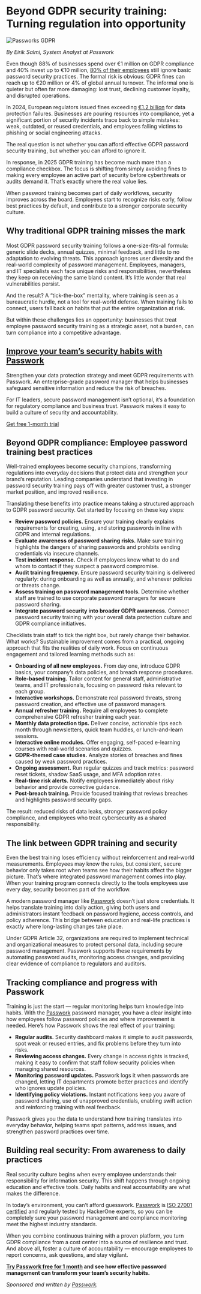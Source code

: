 # Beyond GDPR security training: Turning regulation into opportunity

![Passworks GDPR](https://www.bleepstatic.com/content/posts/2025/08/25/passworks-gdpr.jpg)

_By Eirik Salmi, System Analyst at Passwork_

Even though 88% of businesses spend over €1 million on GDPR compliance and 40% invest up to €10 million, [80% of their employees](https://www.sans.org/for-organizations/workforce/resources/security-awareness-report) still ignore basic password security practices. The formal risk is obvious: GDPR fines can reach up to €20 million or 4% of global annual turnover. The informal one is quieter but often far more damaging: lost trust, declining customer loyalty, and disrupted operations.

In 2024, European regulators issued fines exceeding [€1.2 billion](https://www.dlapiper.com/en/insights/publications/2025/01/dla-piper-gdpr-fines-and-data-breach-survey-january-2025) for data protection failures. Businesses are pouring resources into compliance, yet a significant portion of security incidents trace back to simple mistakes: weak, outdated, or reused credentials, and employees falling victims to phishing or social engineering attacks.

The real question is not whether you can afford effective GDPR password security training, but whether you can afford to ignore it.

In response, in 2025 GDPR training has become much more than a compliance checkbox. The focus is shifting from simply avoiding fines to making every employee an active part of security before cyberthreats or audits demand it. That’s exactly where the real value lies.

When password training becomes part of daily workflows, security improves across the board. Employees start to recognize risks early, follow best practices by default, and contribute to a stronger corporate security culture.

## Why traditional GDPR training misses the mark

Most GDPR password security training follows a one-size-fits-all formula: generic slide decks, annual quizzes, minimal feedback, and little to no adaptation to evolving threats. This approach ignores user diversity and the real-world complexity of password management. Employees, managers, and IT specialists each face unique risks and responsibilities, nevertheless they keep on receiving the same bland content. It’s little wonder that real vulnerabilities persist.

And the result? A “tick-the-box” mentality, where training is seen as a bureaucratic hurdle, not a tool for real-world defense. When training fails to connect, users fall back on habits that put the entire organization at risk.

But within these challenges lies an opportunity: businesses that treat employee password security training as a strategic asset, not a burden, can turn compliance into a competitive advantage.

## [Improve your team’s security habits with Passwork](https://passwork.pro/?utm%5Fsource=bleepingcomputer&utm%5Fmedium=article&utm%5Fcampaign=GDPR%5Fsecurity%5Ftraining%5F08/26/25)

Strengthen your data protection strategy and meet GDPR requirements with Passwork. An enterprise-grade password manager that helps businesses safeguard sensitive information and reduce the risk of breaches.

For IT leaders, secure password management isn’t optional, it’s a foundation for regulatory compliance and business trust. Passwork makes it easy to build a culture of security and accountability.

[Get free 1-month trial](https://passwork.pro/?utm%5Fsource=bleepingcomputer&utm%5Fmedium=article&utm%5Fcampaign=GDPR%5Fsecurity%5Ftraining%5F08/26/25)

## Beyond GDPR compliance: Employee password training best practices

Well-trained employees become security champions, transforming regulations into everyday decisions that protect data and strengthen your brand’s reputation. Leading companies understand that investing in password security training pays off with greater customer trust, a stronger market position, and improved resilience.

Translating these benefits into practice means taking a structured approach to GDPR password security. Get started by focusing on these key steps:

* **Review password policies.** Ensure your training clearly explains requirements for creating, using, and storing passwords in line with GDPR and internal regulations.
* **Evaluate awareness of password sharing risks.** Make sure training highlights the dangers of sharing passwords and prohibits sending credentials via insecure channels.
* **Test incident response.** Check if employees know what to do and whom to contact if they suspect a password compromise.
* **Audit training frequency.** Ensure password security training is delivered regularly: during onboarding as well as annually, and whenever policies or threats change.
* **Assess training on password management tools.** Determine whether staff are trained to use corporate password managers for secure password sharing.
* **Integrate password security into broader GDPR awareness.** Connect password security training with your overall data protection culture and GDPR compliance initiatives.

Checklists train staff to tick the right box, but rarely change their behavior. What works? Sustainable improvement comes from a practical, ongoing approach that fits the realities of daily work. Focus on continuous engagement and tailored learning methods such as:

* **Onboarding of all new employees.** From day one, introduce GDPR basics, your company’s data policies, and breach response procedures.
* **Role-based training.** Tailor content for general staff, administrative teams, and IT professionals, focusing on password risks relevant to each group.
* **Interactive workshops.** Demonstrate real password threats, strong password creation, and effective use of password managers.
* **Annual refresher training.** Require all employees to complete comprehensive GDPR refresher training each year.
* **Monthly data protection tips.** Deliver concise, actionable tips each month through newsletters, quick team huddles, or lunch-and-learn sessions.
* **Interactive online modules.** Offer engaging, self-paced e-learning courses with real-world scenarios and quizzes.
* **GDPR-themed case studies.** Analyze stories of breaches and fines caused by weak password practices.
* **Ongoing assessment.** Run regular quizzes and track metrics: password reset tickets, shadow SaaS usage, and MFA adoption rates.
* **Real-time risk alerts.** Notify employees immediately about risky behavior and provide corrective guidance.
* **Post-breach training.** Provide focused training that reviews breaches and highlights password security gaps.

The result: reduced risks of data leaks, stronger password policy compliance, and employees who treat cybersecurity as a shared responsibility.

## The link between GDPR training and security

Even the best training loses efficiency without reinforcement and real-world measurements. Employees may know the rules, but consistent, secure behavior only takes root when teams see how their habits affect the bigger picture. That’s where integrated password management comes into play. When your training program connects directly to the tools employees use every day, security becomes part of the workflow.

A modern password manager like [Passwork](https://passwork.pro/?utm%5Fsource=bleepingcomputer&utm%5Fmedium=article&utm%5Fcampaign=GDPR%5Fsecurity%5Ftraining%5F08/26/25) doesn’t just store credentials. It helps translate training into daily action, giving both users and administrators instant feedback on password hygiene, access controls, and policy adherence. This bridge between education and real-life practices is exactly where long-lasting changes take place.

Under GDPR Article 32, organizations are required to implement technical and organizational measures to protect personal data, including secure password management. Passwork supports these requirements by automating password audits, monitoring access changes, and providing clear evidence of compliance to regulators and auditors.

## Tracking compliance and progress with Passwork

Training is just the start — regular monitoring helps turn knowledge into habits. With the [Passwork](https://passwork.pro/?utm%5Fsource=bleepingcomputer&utm%5Fmedium=article&utm%5Fcampaign=GDPR%5Fsecurity%5Ftraining%5F08/26/25) password manager, you have a clear insight into how employees follow password policies and where improvement is needed. Here’s how Passwork shows the real effect of your training:

* **Regular audits.** Security dashboard makes it simple to audit passwords, spot weak or reused entries, and fix problems before they turn into risks.
* **Reviewing access changes.** Every change in access rights is tracked, making it easy to confirm that staff follow security policies when managing shared resources.
* **Monitoring password updates.** Passwork logs it when passwords are changed, letting IT departments promote better practices and identify who ignores update policies.
* **Identifying policy violations.** Instant notifications keep you aware of password sharing, use of unapproved credentials, enabling swift action and reinforcing training with real feedback.

Passwork gives you the data to understand how training translates into everyday behavior, helping teams spot patterns, address issues, and strengthen password practices over time.

## Building real security: From awareness to daily practices

Real security culture begins when every employee understands their responsibility for information security. This shift happens through ongoing education and effective tools. Daily habits and real accountability are what makes the difference.

In today’s environment, you can’t afford guesswork. [Passwork](https://passwork.pro/?utm%5Fsource=bleepingcomputer&utm%5Fmedium=article&utm%5Fcampaign=GDPR%5Fsecurity%5Ftraining%5F08/26/25) is [ISO 27001 certified](https://www.iafcertsearch.org/certification/MFdXNN0l8PxnYxBJ7HueFR16) and regularly tested by HackerOne experts, so you can be completely sure your password management and compliance monitoring meet the highest industry standards.

When you combine continuous training with a proven platform, you turn GDPR compliance from a cost center into a source of resilience and trust. And above all, foster a culture of accountability — encourage employees to report concerns, ask questions, and stay vigilant.

**[Try Passwork free for 1 month](http://passwork.pro/?utm%5Fsource=bleepingcomputer&utm%5Fmedium=article&utm%5Fcampaign=GDPR%5Fsecurity%5Ftraining%5F08/26/25) and see how effective password management can transform your team’s security habits.**

_Sponsored and written by [Passwork](https://passwork.pro/?utm%5Fsource=bleepingcomputer&utm%5Fmedium=article&utm%5Fcampaign=GDPR%5Fsecurity%5Ftraining%5F08/26/25)._